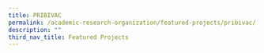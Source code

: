 ```yaml
---
title: PRIBIVAC
permalink: /academic-research-organization/featured-projects/pribivac/
description: ""
third_nav_title: Featured Projects
---
```

